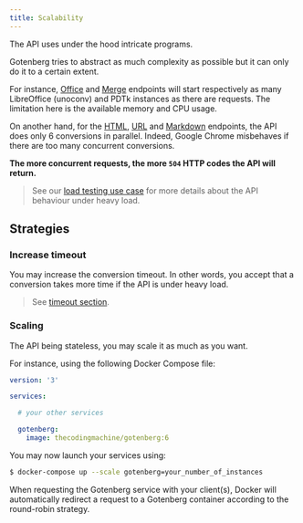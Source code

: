 ```yaml
---
title: Scalability
---
```


The API uses under the hood intricate programs.

Gotenberg tries to abstract as much complexity as possible but it can
only do it to a certain extent.

For instance, [Office](#office) and [Merge](#merge) endpoints will start respectively as many LibreOffice (unoconv) and PDTk
instances as there are requests. The limitation here is the available memory and CPU usage.

On another hand, for the [HTML](#html), [URL](#url) and [Markdown](#markdown) endpoints, the API does only 6 conversions in parallel.
Indeed, Google Chrome misbehaves if there are too many concurrent conversions.

**The more concurrent requests, the more `504` HTTP codes the API will return.**

> See our [load testing use case](https://github.com/thecodingmachine/gotenberg/tree/master/loadtesting) for more details about the API behaviour under heavy load.

## Strategies

### Increase timeout

You may increase the conversion timeout. In other words, you accept that a conversion takes more time
if the API is under heavy load.

> See [timeout section](#timeout).

### Scaling

The API being stateless, you may scale it as much as you want.

For instance, using the following Docker Compose file:

```yaml
version: '3'

services:

  # your other services

  gotenberg:
    image: thecodingmachine/gotenberg:6
```

You may now launch your services using:

```bash
$ docker-compose up --scale gotenberg=your_number_of_instances
```

When requesting the Gotenberg service with your client(s), Docker will automatically
redirect a request to a Gotenberg container according to the round-robin strategy.
